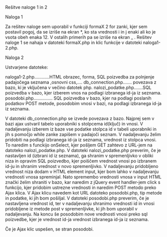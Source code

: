Rešitve naloge 1 in 2

Naloga 1

Za rešitev naloge sem uporabil v funkciji formaX 2 for zanki, kjer sem postavil pogoj, da se izriše na ekran *, ko sta vrednosti i in j enaki ali ko je vsota obeh enaka 12.
V ostalih primerih pa se izriše na ekran _ .
Rešitev naloge 1 se nahaja v datoteki formaX.php in klic funkcije v datoteki naloga1-2.php.

Naloga 2


Ustvarjene datoteke:

naloga1-2.php…………HTML obrazec, forma,  SQL poizvedba za polnjenje padajočega seznama ,osnovni css,….
db_connection.php……. povezava z bazo, ki je vključena v večino datotek php.
nalozi_podatke.php…….SQL poizvedba v bazo, kjer izberem vnos na podlagi izbranega id-ja iz seznama.
posodobi.php…………… SQL poizvedba v bazo, kjer na podlagi poslanih podatkov POST metode, posodobim vnosi v bazi, na podlagi izbranega id-ja iz seznama. 



V datoteki db_connection.php se izvede povezava z bazo.
Najprej sem v bazi ajax ustvaril tabelo uporabniki s stolpcema id(ključ) in vnosi.  V nadaljevanju izberem iz baze vse podatke stolpca id v tabeli uporabniki in jih s pomočjo while zanke zapišem v padajoči seznam. V nadaljevanju želim pridobiti na podlagi izbranega id-ja iz seznama, vrednost iz stolpca vnosi. To naredim s funckijo onSelect, kjer pošljem GET zahtevo z URL-jem na datoteko nalozi_podatke.php. V datoteki nalozi_podatke.php preverim, če je nastavljen id (izbrani id iz seznama), ga shranim v spremenljivko v obliki niza in opravim SQL poizvedbo, kjer poiščem vrednost vnosi po izbranem id-ju in shranim vrednost v novo spremenljivko. V nadaljevanju pridobljeno vrednost niza dodam v HTML element input, kjer bom lahko v nadaljevanju vrednosti vnosa spreminjal.
Nato spremembo vrednosti  vnosa v input HTML znački želim shraniti v bazo, kar naredim z jQuery event handler-jem click s funkcijo, kjer pridobim ustrezne vrednosti in naredim POST metodo preko Ajax klica. V Ajax klicu navedem kot URL datoteko posodobi.php, tip metode in podatke, ki jih bom pošiljal. V datoteki posodobi.php preverim, če je nastavljena vrednost id, ter v nadaljevanju shranimo vrednosti id in vnosi pridobljene iz metode post v spremenljivke, ki jih bom uporabil v nadaljevanju. Na koncu še posodobim nove vrednosti vnosi preko sql poizvedbe, kjer je vrednost id-ja vrednost izbranega id-ja iz seznama. 


Če je Ajax klic uspešen, se stran posodobi. 




